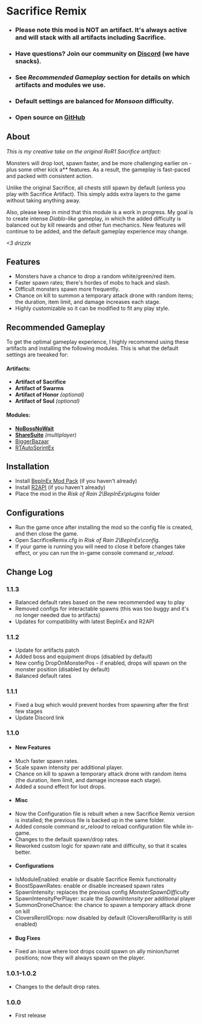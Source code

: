 ﻿
# Sacrifice Remix

- ### Please note this mod is NOT an artifact. It's always active and will stack with all artifacts including Sacrifice.
- ### Have questions? Join our community on [Discord](http://bit.ly/drizzlx-discord) (we have snacks).
- ### See *Recommended Gameplay* section for details on which artifacts and modules we use.
- ### Default settings are balanced for *Monsoon* difficulty.
- ### Open source on [GitHub](http://bit.ly/sacrifice-remix-github)

## About

*This is my creative take on the original RoR1 Sacrifice artifact:*

Monsters will drop loot, spawn faster, and be more challenging earlier on - plus some other kick a** features. As a result, the gameplay is fast-paced and packed with consistent action.

Unlike the original Sacrifice, all chests still spawn by default (unless you play with Sacrifice Artifact). This simply adds extra layers to the game without taking anything away.

Also, please keep in mind that this module is a work in progress. My goal is to create intense *Diablo-like* gameplay, in which the added difficulty is balanced out by kill rewards and other fun mechanics. New features will continue to be added, and the default gameplay experience may change.


*<3 drizzlx*

## Features

- Monsters have a chance to drop a random white/green/red item.
- Faster spawn rates; there's hordes of mobs to hack and slash.
- Difficult monsters spawn more frequently.
- Chance on kill to summon a temporary attack drone with random items; the duration, item limit, and damage increases each stage.
- Highly customizable so it can be modified to fit any play style.

## Recommended Gameplay
To get the optimal gameplay experience, I highly recommend using these artifacts and installing the following modules. This is what the default settings are tweaked for:

#### Artifacts:

- **Artifact of Sacrifice**
- **Artifact of Swarms**
- **Artifact of Honor** *(optional)*
- **Artifact of Soul** *(optional)*

#### Modules:

- **[NoBossNoWait](https://thunderstore.io/package/mistername/NoBossNoWait/)**
- **[ShareSuite](https://thunderstore.io/package/FunkFrog-and-Sipondo/ShareSuite/)** *(multiplayer)*
- [BiggerBazaar](https://thunderstore.io/package/MagnusMagnuson/BiggerBazaar/)
- [RTAutoSprintEx](https://thunderstore.io/package/JohnEdwa/RTAutoSprintEx/)

## Installation
- Install [BepInEx Mod Pack](https://thunderstore.io/package/bbepis/BepInExPack/) (if you haven't already)
- Install [R2API](https://thunderstore.io/package/tristanmcpherson/R2API/) (if you haven't already)
- Place the mod in the *Risk of Rain 2\BepInEx\plugins* folder

## Configurations
- Run the game once after installing the mod so the config file is created, and then close the game.
- Open SacrificeRemix.cfg in *Risk of Rain 2\BepInEx\config*.
- If your game is running you will need to close it before changes take effect, or you can run the in-game console command *sr_reload*.

## Change Log

### 1.1.3

- Balanced default rates based on the new recommended way to play
- Removed configs for interactable spawns (this was too buggy and it's no longer needed due to artifacts)
- Updates for compatibility with latest BepInEx and R2API

### 1.1.2

- Update for artifacts patch
- Added boss and equipment drops (disabled by default)
- New config DropOnMonsterPos - if enabled, drops will spawn on the monster position (disabled by default)
- Balanced default rates

### 1.1.1

- Fixed a bug which would prevent hordes from spawning after the first few stages
- Update Discord link

### 1.1.0

- #### New Features
- Much faster spawn rates.
- Scale spawn intensity per additional player.
- Chance on kill to spawn a temporary attack drone with random items (the duration, item limit, and damage increase each stage).
- Added a sound effect for loot drops.
- #### Misc  
- Now the Configuration file is rebuilt when a new Sacrifice Remix version is installed; the previous file is backed up in the same folder.  
- Added console command *sr_reload* to reload configuration file while in-game.
- Changes to the default spawn/drop rates.
- Reworked custom logic for spawn rate and difficulty, so that it scales better.
- #### Configurations
- IsModuleEnabled: enable or disable Sacrifice Remix functionality
- BoostSpawnRates: enable or disable increased spawn rates
- SpawnIntensity: replaces the previous config *MonsterSpawnDifficulty*
- SpawnIntensityPerPlayer: scale the *SpawnIntensity* per additional player
- SummonDroneChance: the chance to spawn a temporary attack drone on kill
- CloversRerollDrops: now disabled by default (CloversRerollRarity is still enabled)
- #### Bug Fixes
- Fixed an issue where loot drops could spawn on ally minion/turret positions; now they will always spawn on the player.

### 1.0.1-1.0.2

- Changes to the default drop rates.

### 1.0.0

- First release